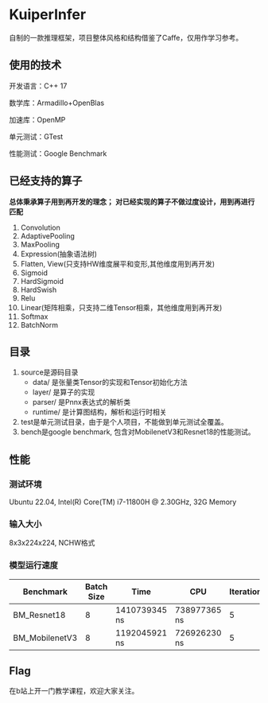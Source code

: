 # KuiperInfer
自制的一款推理框架，项目整体风格和结构借鉴了Caffe，仅用作学习参考。

## 使用的技术
开发语言：C++ 17

数学库：Armadillo+OpenBlas

加速库：OpenMP

单元测试：GTest

性能测试：Google Benchmark

## 已经支持的算子
**总体秉承算子用到再开发的理念；**
**对已经实现的算子不做过度设计，用到再进行匹配**

1. Convolution 
2. AdaptivePooling 
3. MaxPooling 
4. Expression(抽象语法树)
5. Flatten, View(只支持HW维度展平和变形,其他维度用到再开发)
6. Sigmoid 
7. HardSigmoid 
8. HardSwish 
9. Relu 
10. Linear(矩阵相乘，只支持二维Tensor相乘，其他维度用到再开发)
11. Softmax 
12. BatchNorm

## 目录
1. source是源码目录
    * data/ 是张量类Tensor的实现和Tensor初始化方法
    * layer/ 是算子的实现
    * parser/ 是Pnnx表达式的解析类
    * runtime/ 是计算图结构，解析和运行时相关
2. test是单元测试目录，由于是个人项目，不能做到单元测试全覆盖。
3. bench是google benchmark, 包含对MobilenetV3和Resnet18的性能测试。


## 性能
### 测试环境
Ubuntu 22.04, Intel(R) Core(TM) i7-11800H @ 2.30GHz, 32G Memory
### 输入大小
8x3x224x224, NCHW格式
### 模型运行速度


|  Benchmark  | Batch Size | Time          | CPU        |Iterations|
|  ----  |------------|---------------|---------------|---------------|
| BM_Resnet18  | 8          | 1410739345 ns |738977365 ns|5|
| BM_MobilenetV3 | 8          | 1192045921 ns |726926230 ns|5|

## Flag
在b站上开一门教学课程，欢迎大家关注。
